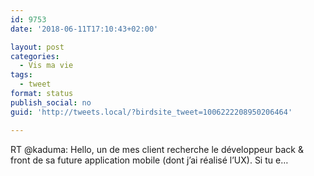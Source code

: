 ```yaml
---
id: 9753
date: '2018-06-11T17:10:43+02:00'

layout: post
categories:
  - Vis ma vie
tags:
  - tweet
format: status
publish_social: no
guid: 'http://tweets.local/?birdsite_tweet=1006222208950206464'

---
```


RT @kaduma: Hello, un de mes client recherche le développeur back &amp; front de sa future application mobile (dont j’ai réalisé l’UX). Si tu e…
